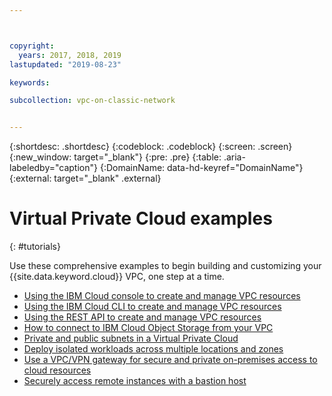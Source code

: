 ```yaml
---



copyright:
  years: 2017, 2018, 2019
lastupdated: "2019-08-23"

keywords:

subcollection: vpc-on-classic-network


---
```


{:shortdesc: .shortdesc}
{:codeblock: .codeblock}
{:screen: .screen}
{:new_window: target="_blank"}
{:pre: .pre}
{:table: .aria-labeledby="caption"}
{:DomainName: data-hd-keyref="DomainName"}
{:external: target="_blank" .external}

# Virtual Private Cloud examples
{: #tutorials}

Use these comprehensive examples to begin building and customizing your {{site.data.keyword.cloud}} VPC, one step at a time.

* [Using the IBM Cloud console to create and manage VPC resources](/docs/vpc-on-classic?topic=vpc-on-classic-creating-a-vpc-using-the-ibm-cloud-console)
* [Using the IBM Cloud CLI to create and manage VPC resources](/docs/vpc-on-classic?topic=vpc-on-classic-creating-a-vpc-using-the-ibm-cloud-cli)
* [Using the REST API to create and manage VPC resources](/docs/vpc-on-classic?topic=vpc-on-classic-creating-a-vpc-using-the-rest-apis)
* [How to connect to IBM Cloud Object Storage from your VPC](/docs/vpc-on-classic?topic=vpc-on-classic-connecting-to-ibm-cloud-object-storage-from-a-vpc)
* [Private and public subnets in a Virtual Private Cloud](/docs/vpc-on-classic?topic=solution-tutorials-vpc-public-app-private-backend)
* [Deploy isolated workloads across multiple locations and zones](/docs/vpc-on-classic?topic=solution-tutorials-vpc-multi-region)
* [Use a VPC/VPN gateway for secure and private on-premises access to cloud resources](/docs/vpc-on-classic?topic=solution-tutorials-vpc-site2site-vpn)
* [Securely access remote instances with a bastion host](/docs/vpc-on-classic?topic=solution-tutorials-vpc-secure-management-bastion-server)
